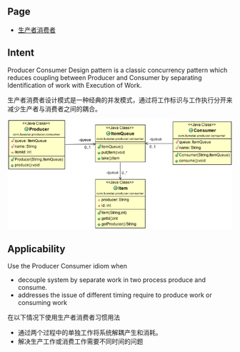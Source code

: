 ## Page

* [生产者消费者](https://java-design-patterns.com/patterns/producer-consumer/)

## Intent
Producer Consumer Design pattern is a classic concurrency pattern which reduces
 coupling between Producer and Consumer by separating Identification of work with Execution of
 Work.
 
 生产者消费者设计模式是一种经典的并发模式，通过将工作标识与工作执行分开来减少生产者与消费者之间的耦合。

![alt text](etc/producer-consumer.png "Producer Consumer")

## Applicability
Use the Producer Consumer idiom when

* decouple system by separate work in two process produce and consume.
* addresses the issue of different timing require to produce work or consuming work

在以下情况下使用生产者消费者习惯用法

* 通过两个过程中的单独工作将系统解耦产生和消耗。
* 解决生产工作或消费工作需要不同时间的问题
